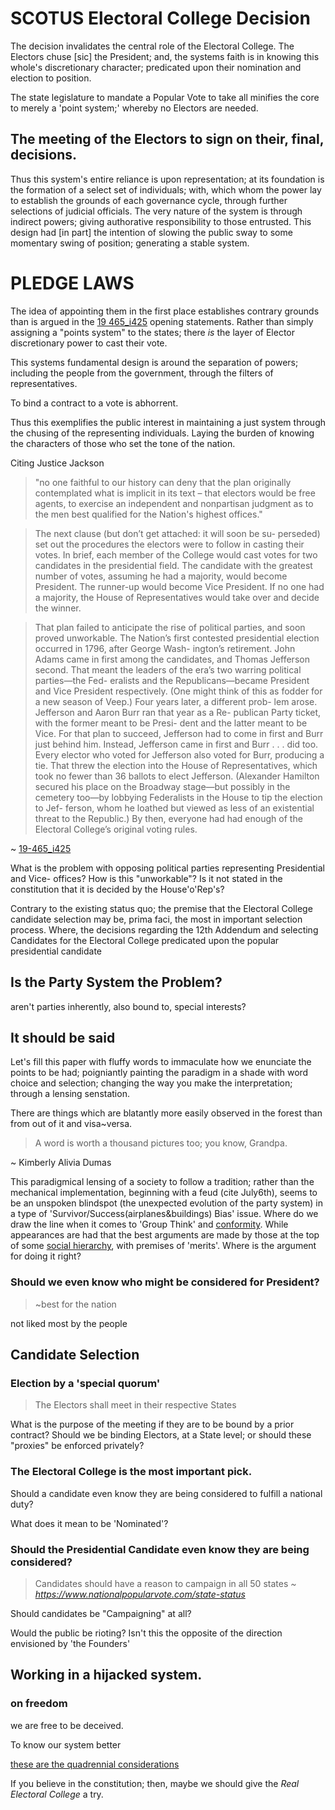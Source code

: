 # SCOTUS Electoral College Decision

The decision invalidates the central role of the Electoral College. 
The Electors chuse [sic] the President; and, the systems faith is in knowing this whole's discretionary character; predicated upon their nomination and election to position.

The state legislature to mandate a Popular Vote to take all minifies the core to merely a 'point system;' whereby no Electors are needed.

<!-- Time to make a timely decision when NV Stokkes issues present themselves, among other issues.-->

## The meeting of the Electors to sign on their, final, decisions.

Thus this system's  entire reliance is upon representation; at its foundation is the formation of a select set of individuals; with, which whom the power lay to establish the grounds of each governance cycle, through further selections of judicial officials. The very nature of the system is through indirect  powers; giving authorative responsibility to those entrusted. This design had [in part] the intention of slowing the public sway to some momentary swing of position; generating a stable system.

<!-- Party picking of Electors +todo #todo cite -->

# PLEDGE LAWS

The idea of appointing them in the first place establishes contrary grounds than is argued in the [19 465_i425](https://www.supremecourt.gov/opinions/19pdf/19-465_i425.pdf) opening statements. Rather than simply assigning a "points system" to the states; there *is* the layer of Elector discretionary power to cast their vote.

This systems fundamental design is around the separation of powers; including the people from the government, through the filters of representatives.

To bind a contract to a vote is abhorrent. <!--the people want it! ... 'explicitly prohibited' people are free to make the change for direct control-->

Thus this exemplifies the public interest in maintaining a just system through the chusing of the representing individuals. Laying the burden of knowing the characters of those who set the tone of the nation.

Citing Justice Jackson
> "no one faithful to our history can deny that the plan originally contemplated what is implicit in its text – that electors would be free agents, to exercise an independent and nonpartisan judgment as to the men best qualified for the Nation's highest offices."

<!--
The history of recent debates around this seem to adjust words weightings; changing the context of them to a slanted perspective; with continued eschewing of the premise in the original document.

Firstly with the decisions set forth and further by the adherence to without requestioning of the faulty decision <!-- what's this called again?--><!-- Justice Jackson spoke out on. {thought I fixed this one in pre-v.2-->

> The next clause (but don’t get attached: it will soon be su-
perseded) set out the procedures the electors were to follow 
in casting their votes. In brief, each member of the College 
would cast votes for two candidates in the presidential field. 
The candidate with the greatest number of votes, assuming
he had a majority, would become President. The runner-up 
would become Vice President. If no one had a majority, the 
House of Representatives would take over and decide the 
winner.

> That plan failed to anticipate the rise of political parties,
and soon proved unworkable. The Nation’s first contested 
presidential election occurred in 1796, after George Wash-
ington’s retirement. John Adams came in first among the
candidates, and Thomas Jefferson second. That meant the 
leaders of the era’s two warring political parties—the Fed-
eralists and the Republicans—became President and Vice
President respectively. (One might think of this as fodder
for a new season of Veep.) Four years later, a different prob-
lem arose. Jefferson and Aaron Burr ran that year as a Re-
publican Party ticket, with the former meant to be Presi-
dent and the latter meant to be Vice. For that plan to
succeed, Jefferson had to come in first and Burr just behind
him. Instead, Jefferson came in first and Burr . . . did too. 
Every elector who voted for Jefferson also voted for Burr, 
producing a tie. That threw the election into the House of 
Representatives, which took no fewer than 36 ballots to
elect Jefferson. (Alexander Hamilton secured his place on
the Broadway stage—but possibly in the cemetery too—by
lobbying Federalists in the House to tip the election to Jef-
ferson, whom he loathed but viewed as less of an existential 
threat to the Republic.) By then, everyone had had enough
of the Electoral College’s original voting rules.

~ [19-465_i425](https://www.supremecourt.gov/opinions/19pdf/19-465_i425.pdf)

<!--Who is "everyone"?-->

<!-- Constitutional Power of establishing a political party --><!--Freedom tho!-->

<!--(One might think of this as fodder
for a new season of Veep.)--> <!--really? Does the VP Control anything? Even w/out a vote? Do both sides get something? What would we learn about the selected's abilities to work on the nation?-->

What is the problem with opposing political parties representing Presidential and Vice- offices? How is this "unworkable"? Is it not stated in the constitution that it is decided by the House'o'Rep's?

Contrary to the existing status quo; the premise that the Electoral College candidate selection may be, prima faci, the most in important selection process. Where, the decisions regarding the 12th Addendum and selecting Candidates for the Electoral College predicated upon the popular presidential candidate 

## Is the Party System the Problem?

aren't parties inherently, also bound to, special interests?

## It should be said

Let's fill this paper with fluffy words to immaculate how we enunciate the points to be had; poigniantly painting the paradigm in a shade with word choice and selection; changing the way you make the interpretation; through a lensing senstation.

There are things which are blatantly more easily observed in the forest than from out of it and visa~versa.

> A word is worth a thousand pictures too; you know, Grandpa.

~ Kimberly Alivia Dumas

This paradigmical lensing of a society to follow a tradition; rather than the mechanical implementation, beginning with a feud (cite July6th), seems to be an unspoken blindspot (the unexpected evolution of the party system) in a type of 'Survivor/Success(airplanes&buildings) Bias' issue. Where do we draw the line when it comes to 'Group Think' and [conformity](https://en.wikipedia.org/wiki/Asch_conformity_experiments). While appearances are had that the best arguments are made by those at the top of some [social hierarchy](https://courses.lumenlearning.com/boundless-sociology/chapter/the-class-structure-in-the-u-s/), with premises of 'merits'<!--; established by time-->. Where is the argument for doing it right?

### Should we even know who might be considered for President?

> ~best for the nation

not liked most by the people

## Candidate Selection

### Election by a 'special quorum' 

<!-- explicite consistitutional stateents +cite July6th; cite constitution -->
> The Electors shall meet in their respective States

What is the purpose of the meeting if they are to be bound by a prior contract?
Should we be binding Electors, at a State level; or should these "proxies" be enforced privately?

### The Electoral College is the most important pick.

<!-- best for the country doesn't mean liked by the people -->
<!-- cite emotional response studies, dials on videos during Obama speeches; etc... -->

Should a candidate even know they are being considered to fulfill a national duty?

What does it mean to be 'Nominated'?

### Should the Presidential Candidate even know they are being considered?

> Candidates should have a reason to campaign in all 50 states
*~ https://www.nationalpopularvote.com/state-status*

Should candidates be "Campaigning" at all?

Would the public be rioting? Isn't this the opposite of the direction envisioned by 'the Founders'

## Working in a hijacked system.

<!--### on the financial system--><!--words!ComeBack! {HASH}-->

### on freedom

we are free to be deceived.

<!--if ignorance makes us happier.-->
<!--
#### Think of a {--} gang (partyRings)

#### bRacketeering systems

## Financial Advancements - Disenfranchise

FEC Homepage
![raisedContributions](_assets/FECgov-homepage.PNG)

### Bloomburg spends $600mil {wait, updating}

### Transients are able to contribute

## Equal voices and freedom of speech by the dollar.
-->
<!-- to read use THIS HASH sent/txt'd to some people -->

To know our system better

[these are the quadrennial considerations](https://en.wikipedia.org/wiki/List_of_2016_United_States_presidential_electors)

If you believe in the constitution; then, maybe we should give the *Real Electoral College* a try.

